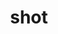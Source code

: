 ---
category: 4-letters
denotation: null
name: shot
reference_link: https://www.etymonline.com/word/shot
root_language: null
root_name: null
title: shot
type: free
word_sums:
- respelling: shot
  sum: 'Shot + '
---